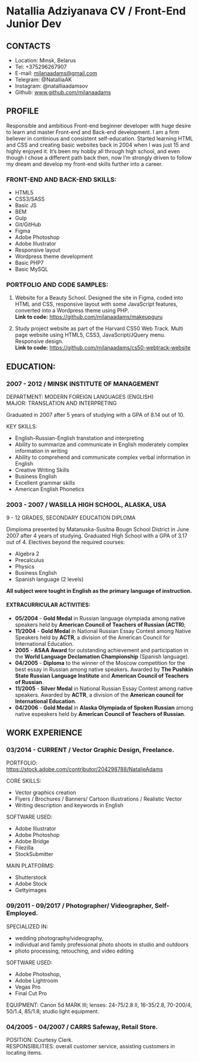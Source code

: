 # Natallia Adziyanava CV / Front-End Junior Dev

## CONTACTS
* Location: Minsk, Belarus
* Tel: +375296267907
* E-mail: milanaadams@gmail.com
* Telegram: @NatalliaAK
* Instagram: @natalliaadamsov
* Github: www.github.com/milanaadams

## PROFILE
Responsible and ambitious Front-end beginner developer with huge desire to learn and master Front-end and Back-end development. I am a firm believer in continious  and consistent self-education.
Started learning HTML and CSS and creating basic websites back in 2004 when I was just 15 and highly enjoyed it. It’s been my hobby all through high school, and even though I chose a different path back then, now I’m strongly driven to follow my dream and develop my front-end skills further into a career. 

### FRONT-END AND BACK-END SKILLS:
* HTML5
* CSS3/SASS 
* Basic JS
* BEM
* Gulp
* Git/GitHub
* Figma
* Adobe Photoshop 
* Adobe Illustrator
* Responsive layout
* Wordpress theme development 
* Basic PHP7 
* Basic MySQL

### PORTFOLIO AND CODE SAMPLES:
1. Website for a Beauty School. Designed the site in Figma, coded into HTML and CSS, responsive layout with some JavaScript features, converted into a Wordpress theme using PHP.   
**Link to code:** https://github.com/milanaadams/makeupguru

1. Study project website as part of the Harvard CS50 Web Track. Multi page website using HTML5, CSS3, JavaScript/JQuery menu. Responsive design.  
**Link to code:** https://github.com/milanaadams/cs50-webtrack-website

## EDUCATION:
### **2007 - 2012 / MINSK INSTITUTE OF MANAGEMENT**
DEPARTMENT: MODERN FOREIGN LANGUAGES (ENGLISH)  
 MAJOR: TRANSLATION AND INTERPRETING

Graduated in 2007 after 5 years of studying with a GPA of 8.14 out of 10.

KEY SKILLS:
* English-Russian-English transtation and interpreting 
* Ability to summarize and communicate in English moderately complex information            in writing
* Ability to comprehend and communicate complex verbal information in English
* Creative Writing Skills
* Business English
* Excellent grammar skills
* American English Phonetics

### **2003 - 2007 / WASILLA HIGH SCHOOL, ALASKA, USA**
9 - 12 GRADES, SECONDARY EDUCATION DIPLOMA  

Dimploma presented by Matanuska-Susitna Bougn School District in June 2007 after 4 years of studying. Graduated High School with a GPA of 3.17 out of 4.
Electives beyond the required courses:
* Algebra 2
* Precalculus
* Physics
* Business English
* Spanish language (2 levels)

**All subject were tought in English as the primary language of instruction.**

#### EXTRACURRICULAR ACTIVITIES:
* **05/2004** - **Gold Medal** in Russian language olympiada among native speakers held by **American Council of Teachers of Russian (ACTR)**;
* **11/2004** - **Gold Medal** in National Russian Essay Contest among Native Speakers held by **ACTR**, a division of the American Council for International Education.
* **2005** - **ASAA Award** for outstanding achievement and participation in the **World Language Declamation Championship** (Spanish language).
* **04/2005** - **Diploma** to the winner of the Moscow competition for the best essay in Russian among native speakers. Awarded by **The Pushkin State Russian Language Institute** and **American Council of Teachers of Russian**.
* **11/2005** - **Silver Medal** in National Russian Essay Contest among native speakers. Awarded by **ACTR**, a division of the **American council for International Education**.
* **04/2006** - **Gold Medal** in **Alaska Olympiada of Spoken Russian** among native espeakers held by **American Council of Teachers of Russian**.

## WORK EXPERIENCE

### 03/2014 - CURRENT / Vector Graphic Design, Freelance.
PORTFOLIO: https://stock.adobe.com/contributor/204298788/NatalieAdams

CORE SKILLS: 
* Vector graphics creation
* Flyers / Brochures / Banners/ Cartoon illustrations / Realistic Vector
* Writing description and keywords in English

SOFTWARE USED:  
* Adobe Illustrator
* Adobe Photoshop
* Adobe Bridge
* Filezilla
* StockSubmitter

MAIN PLATFORMS:
* Shutterstock
* Adobe Stock
* Gettyimages

### 09/2011 - 09/2017 / Photographer/ Videographer, Self-Employed.

SPECIALIZED IN:
* wedding photography/videography, 
* individual and family professional photo shoots in studio and outdoors
* photo processing, retouching, and video editing

SOFTWARE USED:
* Adobe Photoshop,
* Adobe Lightroom
* Vegas Pro
* Final Cut Pro

EQUIPMENT: Canon 5d MARK III; lenses: 24-75/2.8 II, 16-35/2.8, 70-200/4, 50/1.4, 85/1.8; studio light equipment.

### 04/2005 - 04/2007 / CARRS Safeway,  Retail Store.
POSITION: Courtesy Clerk.  
RESPONSIBILITIES: overall customer service, assisting customers in locating items.  
